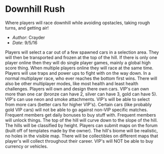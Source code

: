# Downhill Rush
Where players will race downhill while avoiding opstacles, taking rough turns, and getting air!

- *Author*: Crayder
- *Date*: 9/5/16

Players will select a car out of a few spawned cars in a selection area. They will then be transported and frozen at the top of the hill. If there is only one player online then they will do single player games, mainly a global high score thing. When multiple players online they will race at the same time. Players will use traps and power ups to fight with on the way down. In a normal multiplayer race, who ever reaches the bottom first wins. There will also be other multiplayer modes, like most health and least health challenges. Players will own and design there own cars. VIP's can own more than one car (bronze can have 2, silver can have 3, gold can have 5). VIP's can use neon and smoke attachments. VIP's will be able to select from more cars (better cars for higher VIP's). Certain cars (like probably gold VIP cars) will not be able to go against non-VIP specific matches. Frequent members get daily bonuses to buy stuff with. Frequent members will unlock things. The top of the hill will curve down to the slope of the hill. The hills will be classified by height. Players can submit maps on the forum (built off of templates made by the owner). The hill's biome will be realistic, no holes in the visible map. There will be collectibles on different maps that player's will collect throughout their career. VIP's will NOT be able to buy currency or vehicles.
